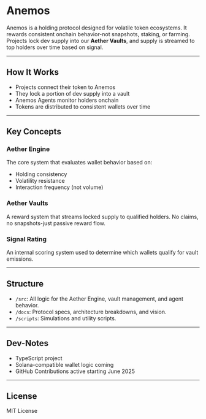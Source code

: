 # Anemos

Anemos is a holding protocol designed for volatile token ecosystems. It rewards consistent onchain behavior-not snapshots, staking, or farming. Projects lock dev supply into our **Aether Vaults**, and supply is streamed to top holders over time based on signal.

---

## How It Works

- Projects connect their token to Anemos
- They lock a portion of dev supply into a vault
- Anemos Agents monitor holders onchain
- Tokens are distributed to consistent wallets over time

---

## Key Concepts

### Aether Engine
The core system that evaluates wallet behavior based on:
- Holding consistency
- Volatility resistance
- Interaction frequency (not volume)

### Aether Vaults
A reward system that streams locked supply to qualified holders. No claims, no snapshots-just passive reward flow.

### Signal Rating
An internal scoring system used to determine which wallets qualify for vault emissions.

---

## Structure

- `/src`: All logic for the Aether Engine, vault management, and agent behavior.
- `/docs`: Protocol specs, architecture breakdowns, and vision.
- `/scripts`: Simulations and utility scripts.

---

## Dev-Notes

- TypeScript project
- Solana-compatible wallet logic coming
- GitHub Contributions active starting June 2025

---

## License

MIT License
